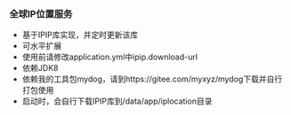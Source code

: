 ### 全球IP位置服务
- 基于IPIP库实现，并定时更新该库
- 可水平扩展
- 使用前请修改application.yml中ipip.download-url
- 依赖JDK8
- 依赖我的工具包mydog，请到https://gitee.com/myxyz/mydog下载并自行打包使用
- 启动时，会自行下载IPIP库到/data/app/iplocation目录